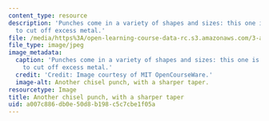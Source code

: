 ```yaml
---
content_type: resource
description: 'Punches come in a variety of shapes and sizes: this one is sharp enough
  to cut off excess metal.'
file: /media/https%3A/open-learning-course-data-rc.s3.amazonaws.com/3-a04-modern-blacksmithing-and-physical-metallurgy-fall-2008/a007c886db0e50d8b198c5c7cbe1f05a_043.jpg
file_type: image/jpeg
image_metadata:
  caption: 'Punches come in a variety of shapes and sizes: this one is sharp enough
    to cut off excess metal.'
  credit: 'Credit: Image courtesy of MIT OpenCourseWare.'
  image-alt: Another chisel punch, with a sharper taper.
resourcetype: Image
title: Another chisel punch, with a sharper taper
uid: a007c886-db0e-50d8-b198-c5c7cbe1f05a
---
```

